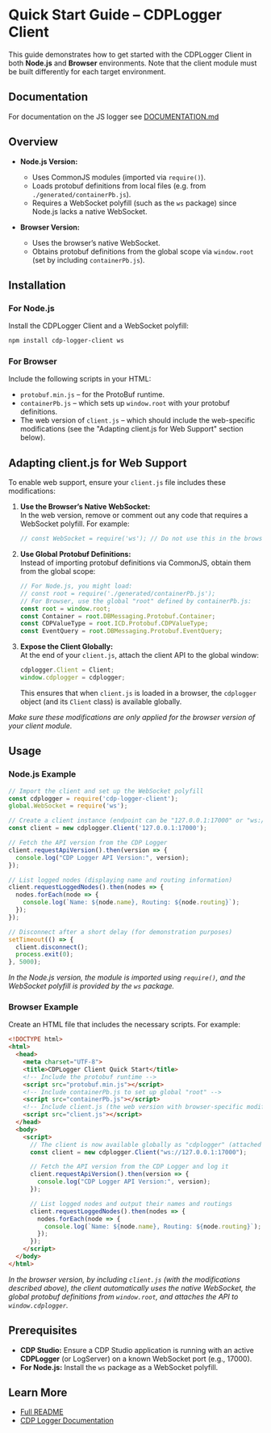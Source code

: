# Quick Start Guide – CDPLogger Client

This guide demonstrates how to get started with the CDPLogger Client in both **Node.js** and **Browser** environments. Note that the client module must be built differently for each target environment.

## Documentation

For documentation on the JS logger see [DOCUMENTATION.md](DOCUMENTATION.md)

## Overview

- **Node.js Version:**
  - Uses CommonJS modules (imported via `require()`).
  - Loads protobuf definitions from local files (e.g. from `./generated/containerPb.js`).
  - Requires a WebSocket polyfill (such as the `ws` package) since Node.js lacks a native WebSocket.

- **Browser Version:**
  - Uses the browser’s native WebSocket.
  - Obtains protobuf definitions from the global scope via `window.root` (set by including `containerPb.js`).

## Installation

### For Node.js

Install the CDPLogger Client and a WebSocket polyfill:

```bash
npm install cdp-logger-client ws
```

### For Browser

Include the following scripts in your HTML:
- `protobuf.min.js` – for the ProtoBuf runtime.
- `containerPb.js` – which sets up `window.root` with your protobuf definitions.
- The web version of `client.js` – which should include the web-specific modifications (see the "Adapting client.js for Web Support" section below).

## Adapting client.js for Web Support

To enable web support, ensure your `client.js` file includes these modifications:

1. **Use the Browser’s Native WebSocket:**  
   In the web version, remove or comment out any code that requires a WebSocket polyfill. For example:
   ```js
   // const WebSocket = require('ws'); // Do not use this in the browser
   ```
   
2. **Use Global Protobuf Definitions:**  
   Instead of importing protobuf definitions via CommonJS, obtain them from the global scope:
   ```js
   // For Node.js, you might load:
   // const root = require('./generated/containerPb.js');
   // For Browser, use the global "root" defined by containerPb.js:
   const root = window.root;
   const Container = root.DBMessaging.Protobuf.Container;
   const CDPValueType = root.ICD.Protobuf.CDPValueType;
   const EventQuery = root.DBMessaging.Protobuf.EventQuery;
   ```
   
3. **Expose the Client Globally:**  
   At the end of your `client.js`, attach the client API to the global window:
   ```js
   cdplogger.Client = Client;
   window.cdplogger = cdplogger;
   ```
   This ensures that when `client.js` is loaded in a browser, the `cdplogger` object (and its `Client` class) is available globally.

*Make sure these modifications are only applied for the browser version of your client module.*

## Usage

### Node.js Example

```js
// Import the client and set up the WebSocket polyfill
const cdplogger = require('cdp-logger-client');
global.WebSocket = require('ws');

// Create a client instance (endpoint can be "127.0.0.1:17000" or "ws://127.0.0.1:17000")
const client = new cdplogger.Client('127.0.0.1:17000');

// Fetch the API version from the CDP Logger
client.requestApiVersion().then(version => {
  console.log("CDP Logger API Version:", version);
});

// List logged nodes (displaying name and routing information)
client.requestLoggedNodes().then(nodes => {
  nodes.forEach(node => {
    console.log(`Name: ${node.name}, Routing: ${node.routing}`);
  });
});

// Disconnect after a short delay (for demonstration purposes)
setTimeout(() => {
  client.disconnect();
  process.exit(0);
}, 5000);
```

*In the Node.js version, the module is imported using `require()`, and the WebSocket polyfill is provided by the `ws` package.*

### Browser Example

Create an HTML file that includes the necessary scripts. For example:

```html
<!DOCTYPE html>
<html>
  <head>
    <meta charset="UTF-8">
    <title>CDPLogger Client Quick Start</title>
    <!-- Include the protobuf runtime -->
    <script src="protobuf.min.js"></script>
    <!-- Include containerPb.js to set up global "root" -->
    <script src="containerPb.js"></script>
    <!-- Include client.js (the web version with browser-specific modifications) -->
    <script src="client.js"></script>
  </head>
  <body>
    <script>
      // The client is now available globally as "cdplogger" (attached to window)
      const client = new cdplogger.Client("ws://127.0.0.1:17000");

      // Fetch the API version from the CDP Logger and log it
      client.requestApiVersion().then(version => {
        console.log("CDP Logger API Version:", version);
      });

      // List logged nodes and output their names and routings
      client.requestLoggedNodes().then(nodes => {
        nodes.forEach(node => {
          console.log(`Name: ${node.name}, Routing: ${node.routing}`);
        });
      });
    </script>
  </body>
</html>
```

*In the browser version, by including `client.js` (with the modifications described above), the client automatically uses the native WebSocket, the global protobuf definitions from `window.root`, and attaches the API to `window.cdplogger`.*

## Prerequisites

- **CDP Studio:** Ensure a CDP Studio application is running with an active **CDPLogger** (or LogServer) on a known WebSocket port (e.g., 17000).
- **For Node.js:** Install the `ws` package as a WebSocket polyfill.

## Learn More

- [Full README](https://github.com/CDPTechnologies/JavascriptCDPLoggerClient)
- [CDP Logger Documentation](https://cdpstudio.com/manual/cdp/cdplogger/cdplogger-configuration-manual.html)
